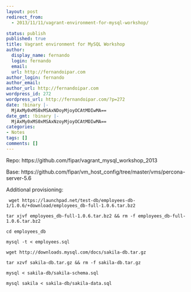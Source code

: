 ```yaml
---
layout: post
redirect_from:
  - 2013/11/11/vagrant-environment-for-mysql-workshop/

status: publish
published: true
title: Vagrant environment for MySQL Workshop
author:
  display_name: fernando
  login: fernando
  email: 
  url: http://fernandoipar.com
author_login: fernando
author_email: 
author_url: http://fernandoipar.com
wordpress_id: 272
wordpress_url: http://fernandoipar.com/?p=272
date: !binary |-
  MjAxMy0xMS0xMSAxNDoyMjoyOCAtMDIwMA==
date_gmt: !binary |-
  MjAxMy0xMS0xMSAxNzoyMjoyOCAtMDIwMA==
categories:
- Notes
tags: []
comments: []
---
```

<p>Repo: https://github.com/fipar/vagrant_mysql_workshop_2013</p>
<p>Base: https://github.com/fipar/vm_host_config/tree/master/vms/percona-server-5.6</p>
<p>Additional provisioning:</p>
<p><code> wget https://launchpad.net/test-db/employees-db-1/1.0.6/+download/employees_db-full-1.0.6.tar.bz2<br />
tar xjvf employees_db-full-1.0.6.tar.bz2 &amp;&amp; rm -f employees_db-full-1.0.6.tar.bz2<br />
cd employees_db<br />
mysql -t &lt; employees.sql<br />
wget http://downloads.mysql.com/docs/sakila-db.tar.gz<br />
tar xzvf sakila-db.tar.gz &amp;&amp; rm -f sakila-db.tar.gz<br />
mysql &lt; sakila-db/sakila-schema.sql<br />
mysql sakila &lt; sakila-db/sakila-data.sql<br />
</code></p>
